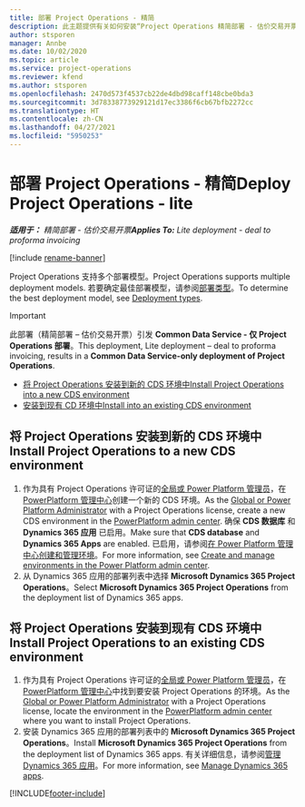 ```yaml
---
title: 部署 Project Operations - 精简
description: 此主题提供有关如何安装“Project Operations 精简部署 - 估价交易开票”的信息。
author: stsporen
manager: Annbe
ms.date: 10/02/2020
ms.topic: article
ms.service: project-operations
ms.reviewer: kfend
ms.author: stsporen
ms.openlocfilehash: 2470d573f4537cb22de4dbd98caff148cbe0bda3
ms.sourcegitcommit: 3d78338773929121d17ec3386f6cb67bfb2272cc
ms.translationtype: HT
ms.contentlocale: zh-CN
ms.lasthandoff: 04/27/2021
ms.locfileid: "5950253"
---
```

# <a name="deploy-project-operations---lite"></a><span data-ttu-id="825e5-103">部署 Project Operations - 精简</span><span class="sxs-lookup"><span data-stu-id="825e5-103">Deploy Project Operations - lite</span></span>

<span data-ttu-id="825e5-104">_**适用于：** 精简部署 - 估价交易开票_</span><span class="sxs-lookup"><span data-stu-id="825e5-104">_**Applies To:** Lite deployment - deal to proforma invoicing_</span></span>

[!include [rename-banner](~/includes/cc-data-platform-banner.md)]

<span data-ttu-id="825e5-105">Project Operations 支持多个部署模型。</span><span class="sxs-lookup"><span data-stu-id="825e5-105">Project Operations supports multiple deployment models.</span></span> <span data-ttu-id="825e5-106">若要确定最佳部署模型，请参阅[部署类型](determine-deployment-type.md)。</span><span class="sxs-lookup"><span data-stu-id="825e5-106">To determine the best deployment model, see [Deployment types](determine-deployment-type.md).</span></span>


> [!IMPORTANT]
> <span data-ttu-id="825e5-107">此部署（精简部署 – 估价交易开票）引发 **Common Data Service - 仅 Project Operations 部署**。</span><span class="sxs-lookup"><span data-stu-id="825e5-107">This deployment, Lite deployment – deal to proforma invoicing, results in a **Common Data Service-only deployment of Project Operations**.</span></span>

- [<span data-ttu-id="825e5-108">将 Project Operations 安装到新的 CDS 环境中</span><span class="sxs-lookup"><span data-stu-id="825e5-108">Install Project Operations into a new CDS environment</span></span>](#new)
- [<span data-ttu-id="825e5-109">安装到现有 CD 环境中</span><span class="sxs-lookup"><span data-stu-id="825e5-109">Install into an existing CDS environment</span></span>](#existing)



## <a name="install-project-operations-to-a-new-cds-environment"></a><a name="new"></a><span data-ttu-id="825e5-110">将 Project Operations 安装到新的 CDS 环境中</span><span class="sxs-lookup"><span data-stu-id="825e5-110">Install Project Operations to a new CDS environment</span></span>

1. <span data-ttu-id="825e5-111">作为具有 Project Operations 许可证的[全局或 Power Platform 管理员](/power-platform/admin/global-service-administrators-can-administer-without-license)，在 [PowerPlatform 管理中心](https://admin.powerplatform.com)创建一个新的 CDS 环境。</span><span class="sxs-lookup"><span data-stu-id="825e5-111">As the [Global or Power Platform Administrator](/power-platform/admin/global-service-administrators-can-administer-without-license) with a Project Operations license, create a new CDS environment in the [PowerPlatform admin center](https://admin.powerplatform.com).</span></span> <span data-ttu-id="825e5-112">确保 **CDS 数据库** 和 **Dynamics 365 应用** 已启用。</span><span class="sxs-lookup"><span data-stu-id="825e5-112">Make sure that **CDS database** and **Dynamics 365 Apps** are enabled.</span></span> <span data-ttu-id="825e5-113">已启用，请参阅[在 Power Platform 管理中心创建和管理环境](/power-platform/admin/create-environment#create-an-environment-in-the-power-platform-admin-center)。</span><span class="sxs-lookup"><span data-stu-id="825e5-113">For more information, see [Create and manage environments in the Power Platform admin center](/power-platform/admin/create-environment#create-an-environment-in-the-power-platform-admin-center).</span></span>
2. <span data-ttu-id="825e5-114">从 Dynamics 365 应用的部署列表中选择 **Microsoft Dynamics 365 Project Operations**。</span><span class="sxs-lookup"><span data-stu-id="825e5-114">Select **Microsoft Dynamics 365 Project Operations** from the deployment list of Dynamics 365 apps.</span></span>


## <a name="install-project-operations-to-an-existing-cds-environment"></a><a name="existing"></a><span data-ttu-id="825e5-115">将 Project Operations 安装到现有 CDS 环境中</span><span class="sxs-lookup"><span data-stu-id="825e5-115">Install Project Operations to an existing CDS environment</span></span>

1. <span data-ttu-id="825e5-116">作为具有 Project Operations 许可证的[全局或 Power Platform 管理员](/power-platform/admin/global-service-administrators-can-administer-without-license)，在 [PowerPlatform 管理中心](https://admin.powerplatform.com)中找到要安装 Project Operations 的环境。</span><span class="sxs-lookup"><span data-stu-id="825e5-116">As the [Global or Power Platform Administrator](/power-platform/admin/global-service-administrators-can-administer-without-license) with a Project Operations license, locate the environment in the [PowerPlatform admin center](https://admin.powerplatform.com) where you want to install Project Operations.</span></span>
2. <span data-ttu-id="825e5-117">安装 Dynamics 365 应用的部署列表中的 **Microsoft Dynamics 365 Project Operations**。</span><span class="sxs-lookup"><span data-stu-id="825e5-117">Install **Microsoft Dynamics 365 Project Operations** from the deployment list of Dynamics 365 apps.</span></span> <span data-ttu-id="825e5-118">有关详细信息，请参阅[管理 Dynamics 365 应用](/power-platform/admin/manage-apps)。</span><span class="sxs-lookup"><span data-stu-id="825e5-118">For more information, see [Manage Dynamics 365 apps](/power-platform/admin/manage-apps).</span></span>




[!INCLUDE[footer-include](../includes/footer-banner.md)]